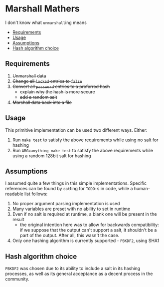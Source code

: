 # Marshall Mathers

I don't know what `unmarshall`ing means

<!-- toc -->

- [Requirements](#undefinedrequirements)
- [Usage](#undefinedusage)
- [Assumptions](#undefinedassumptions)
- [Hash algorithm choice](#undefinedhash-algorithm-choice)

<!-- tocstop -->

## Requirements

1. ~~Unmarshall data~~
2. ~~Change all `locked` entries to `false`~~
3. ~~Convert all `password` entries to a preferred hash~~
    - ~~explain why the hash is more secure~~
    - ~~add a random salt~~
4. ~~Marshall data back into a file~~

## Usage

This primitive implementation can be used two different ways. Either:

1. Run `make test` to satisfy the above requirements while using no salt for hashing
2. Run `ARG=anything make test` to satisfy the above requirements while using a random 128bit salt for hashing

## Assumptions

I assumed quite a few things in this simple implementations. Specific references can be found by `cat`ting for `TODO:`s in code, while a human-readable list follows:

1. No proper argument parsing implementation is used
2. Many variables are preset with no ability to set in runtime
3. Even if no salt is required at runtime, a blank one will be present in the result
    - the original intention here was to allow for backwards compatibility: if we suppose that the output can't support a salt, it shouldn't be a part of the output. After all, this wasn't the case.
4. Only one hashing algorithm is currently supported - `PBKDF2`, using SHA1

## Hash algorithm choice

`PBKDF2` was chosen due to its ability to include a salt in its hashing processes, as well as its general acceptance as a decent process in the community.
